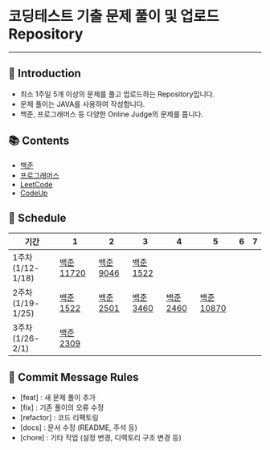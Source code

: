 # 코딩테스트 기출 문제 풀이 및 업로드 Repository
---
## 📌 Introduction
- 최소 1주일 5개 이상의 문제를 풀고 업로드하는 Repository입니다.
- 문제 풀이는 JAVA를 사용하여 작성합니다.
- 백준, 프로그래머스 등 다양한 Online Judge의 문제를 풉니다.

## 📚 Contents
- [백준](https://www.acmicpc.net/)
- [프로그래머스](https://programmers.co.kr/)
- [LeetCode](https://leetcode.com/)
- [CodeUp](https://codeup.kr/index.php)

## 📅 Schedule
| 기간             | 1                                                                                                 | 2                                                                                               | 3                                                                                               | 4                                                                                               | 5                                                                                                | 6 | 7 |
|----------------|---------------------------------------------------------------------------------------------------|-------------------------------------------------------------------------------------------------|-------------------------------------------------------------------------------------------------|-------------------------------------------------------------------------------------------------|--------------------------------------------------------------------------------------------------|---|---|
| 1주차(1/12-1/18) | [백준 11720](https://github.com/LimYeonKyuu/CodingTest/tree/main/src/codingtest/baekjoon/baek11720) | [백준 9046](https://github.com/LimYeonKyuu/CodingTest/tree/main/src/codingtest/baekjoon/back9046) | [백준 1522](https://github.com/LimYeonKyuu/CodingTest/tree/main/src/codingtest/baekjoon/baek1522) |                                                                                                 |                                                                                                  |
| 2주차(1/19-1/25) | [백준 1522](https://github.com/LimYeonKyuu/CodingTest/tree/main/src/codingtest/baekjoon/baek1522)   | [백준 2501](https://github.com/LimYeonKyuu/CodingTest/tree/main/src/codingtest/baekjoon/baek2501) | [백준 3460](https://github.com/LimYeonKyuu/CodingTest/tree/main/src/codingtest/baekjoon/baek3460) | [백준 2460](https://github.com/LimYeonKyuu/CodingTest/tree/main/src/codingtest/baekjoon/baek2460) | [백준 10870](https://github.com/LimYeonKyuu/CodingTest/tree/main/src/codingtest/baekjoon/baek10870) |   |   |
| 3주차(1/26-2/1)  | [백준 2309](https://github.com/LimYeonKyuu/CodingTest/tree/main/src/codingtest/baekjoon/baek2309)
## 📝 Commit Message Rules
- [feat] : 새 문제 풀이 추가
- [fix] : 기존 풀이의 오류 수정
- [refactor] : 코드 리팩토링
- [docs] : 문서 수정 (README, 주석 등)
- [chore] : 기타 작업 (설정 변경, 디렉토리 구조 변경 등)